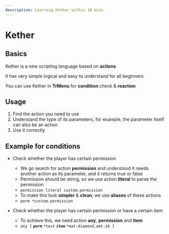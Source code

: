 ```yaml
---
description: Learning Kether within 10 mins
---
```


# Kether

## Basics

Kether is a new scripting language based on **actions** 

It has very simple logical and easy to understand for all beginners



You can use Kether in **TrMenu** for **condition** check & **reaction**

## Usage

1. Find the action you need to use
2. Understand the type of its parameters, for example, the parameter itself can also be an action
3. Use it correctly

## Example for conditions

* Check whether the player has  certain permission
  * We go search for action **permission** and understood it needs another action as its parameter, and it returns true or false
  * Permission should be string, so we use action **literal** to parse the permission
  * `permission literal custom.permission` 
  * To make this look **simpler** & **clean**, we use **aliases** of these actions
  * `perm *custom.permission` 



* Check whether the player has certain permission or have a certain item
  * To achieve this, we need action **any**, **permission** and **item**
  * `any [` **`perm`** `*test` **`item`** `*mat:diamond,amt:16 ]`




